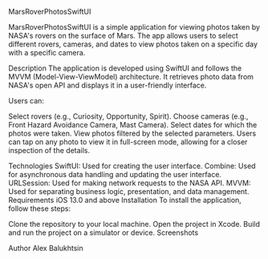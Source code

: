 MarsRoverPhotosSwiftUI

MarsRoverPhotosSwiftUI is a simple application for viewing photos taken by NASA's rovers on the surface of Mars. The app allows users to select different rovers, cameras, and dates to view photos taken on a specific day with a specific camera.

Description
The application is developed using SwiftUI and follows the MVVM (Model-View-ViewModel) architecture. It retrieves photo data from NASA's open API and displays it in a user-friendly interface.

Users can:

Select rovers (e.g., Curiosity, Opportunity, Spirit).
Choose cameras (e.g., Front Hazard Avoidance Camera, Mast Camera).
Select dates for which the photos were taken.
View photos filtered by the selected parameters.
Users can tap on any photo to view it in full-screen mode, allowing for a closer inspection of the details.

Technologies
SwiftUI: Used for creating the user interface.
Combine: Used for asynchronous data handling and updating the user interface.
URLSession: Used for making network requests to the NASA API.
MVVM: Used for separating business logic, presentation, and data management.
Requirements
iOS 13.0 and above
Installation
To install the application, follow these steps:

Clone the repository to your local machine.
Open the project in Xcode.
Build and run the project on a simulator or device.
Screenshots



Author
Alex Balukhtsin

